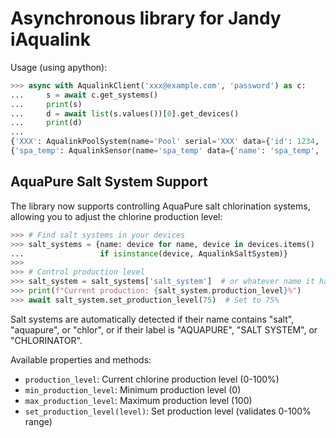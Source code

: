 # Asynchronous library for Jandy iAqualink

Usage (using apython):

```python
>>> async with AqualinkClient('xxx@example.com', 'password') as c:
...     s = await c.get_systems()
...     print(s)
...     d = await list(s.values())[0].get_devices()
...     print(d)
...
{'XXX': AqualinkPoolSystem(name='Pool' serial='XXX' data={'id': 1234, 'serial_number': 'XXX', 'created_at': '2017-09-23T01:00:08.000Z', 'updated_at': '2017-09-23T01:00:08.000Z', 'name': 'Pool', 'device_type': 'iaqua', 'owner_id': None, 'updating': False, 'firmware_version': None, 'target_firmware_version': None, 'update_firmware_start_at': None, 'last_activity_at': None})}
{'spa_temp': AqualinkSensor(name='spa_temp' data={'name': 'spa_temp', 'state': '100'}), 'pool_temp': AqualinkSensor(name='pool_temp' data={'name': 'pool_temp', 'state': ''}), 'air_temp': AqualinkSensor(name='air_temp' data={'name': 'air_temp', 'state': '76'}), 'spa_set_point': AqualinkThermostat(name='spa_set_point' data={'name': 'spa_set_point', 'state': '102'}), 'pool_set_point': AqualinkThermostat(name='pool_set_point' data={'name': 'pool_set_point', 'state': '84'}), 'cover_pool': AqualinkSensor(name='cover_pool' data={'name': 'cover_pool', 'state': ''}), 'freeze_protection': AqualinkBinarySensor(name='freeze_protection' data={'name': 'freeze_protection', 'state': '0'}), 'spa_pump': AqualinkPump(name='spa_pump' data={'name': 'spa_pump', 'state': '1'}), 'pool_pump': AqualinkPump(name='pool_pump' data={'name': 'pool_pump', 'state': '1'}), 'spa_heater': AqualinkHeater(name='spa_heater' data={'name': 'spa_heater', 'state': '0'}), 'pool_heater': AqualinkHeater(name='pool_heater' data={'name': 'pool_heater', 'state': '0'}), 'solar_heater': AqualinkHeater(name='solar_heater' data={'name': 'solar_heater', 'state': '1'}), 'spa_salinity': AqualinkSensor(name='spa_salinity' data={'name': 'spa_salinity', 'state': ''}), 'pool_salinity': AqualinkSensor(name='pool_salinity' data={'name': 'pool_salinity', 'state': ''}), 'orp': AqualinkSensor(name='orp' data={'name': 'orp', 'state': ''}), 'ph': AqualinkSensor(name='ph' data={'name': 'ph', 'state': ''}), 'aux_1': AqualinkAuxToggle(name='aux_1' data={'aux': '1', 'name': 'aux_1', 'state': '0', 'label': 'CLEANER', 'icon': 'aux_1_0.png', 'type': '0', 'subtype': '0'}), 'aux_2': AqualinkLightToggle(name='aux_2' data={'aux': '2', 'name': 'aux_2', 'state': '0', 'label': 'SPA LIGHT', 'icon': 'aux_1_0.png', 'type': '0', 'subtype': '0'}), 'aux_3': AqualinkLightToggle(name='aux_3' data={'aux': '3', 'name': 'aux_3', 'state': '0', 'label': 'POOL LIGHT', 'icon': 'aux_1_0.png', 'type': '0', 'subtype': '0'}), 'aux_4': AqualinkAuxToggle(name='aux_4' data={'aux': '4', 'name': 'aux_4', 'state': '0', 'label': 'AIR BLOWER', 'icon': 'aux_1_0.png', 'type': '0', 'subtype': '0'}), 'aux_5': AqualinkAuxToggle(name='aux_5' data={'aux': '5', 'name': 'aux_5', 'state': '0', 'label': 'SHEER DSCNT', 'icon': 'aux_1_0.png', 'type': '0', 'subtype': '0'})}
```

## AquaPure Salt System Support

The library now supports controlling AquaPure salt chlorination systems, allowing you to adjust the chlorine production level:

```python
>>> # Find salt systems in your devices
>>> salt_systems = {name: device for name, device in devices.items()
...                 if isinstance(device, AqualinkSaltSystem)}
>>> 
>>> # Control production level
>>> salt_system = salt_systems['salt_system']  # or whatever name it has
>>> print(f"Current production: {salt_system.production_level}%")
>>> await salt_system.set_production_level(75)  # Set to 75%
```

Salt systems are automatically detected if their name contains "salt", "aquapure", or "chlor", or if their label is "AQUAPURE", "SALT SYSTEM", or "CHLORINATOR".

Available properties and methods:
- `production_level`: Current chlorine production level (0-100%)
- `min_production_level`: Minimum production level (0)
- `max_production_level`: Maximum production level (100)  
- `set_production_level(level)`: Set production level (validates 0-100% range)
